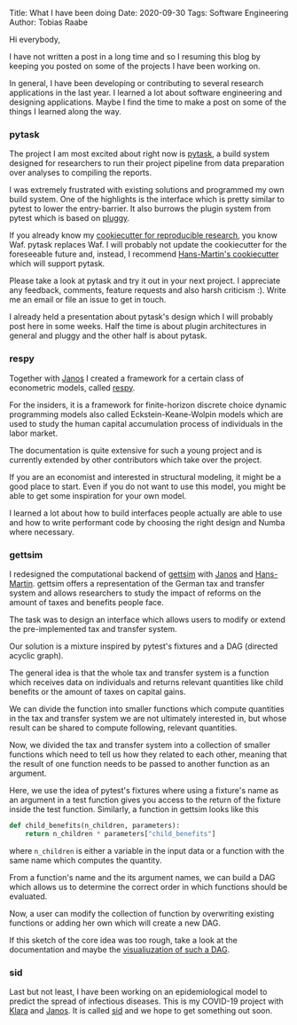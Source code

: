 Title: What I have been doing
Date: 2020-09-30
Tags: Software Engineering
Author: Tobias Raabe

Hi everybody,

I have not written a post in a long time and so I resuming this blog by keeping you
posted on some of the projects I have been working on.

In general, I have been developing or contributing to several research applications in
the last year. I learned a lot about software engineering and designing applications.
Maybe I find the time to make a post on some of the things I learned along the way.

<!-- PELICAN_END_SUMMARY -->

### pytask

The project I am most excited about right now is
[pytask](https://github.com/pytask-dev/pytask), a build system designed for researchers
to run their project pipeline from data preparation over analyses to
compiling the reports.

I was extremely frustrated with existing solutions and programmed my own build system.
One of the highlights is the interface which is pretty similar to pytest to lower the
entry-barrier. It also burrows the plugin system from pytest which is based on
[pluggy](https://github.com/pytest-dev/pluggy).

If you already know my [cookiecutter for reproducible
research](https://github.com/tobiasraabe/cookiecutter-research-template), you know Waf.
pytask replaces Waf. I will probably not update the cookiecutter for the foreseeable
future and, instead, I recommend [Hans-Martin's cookiecutter](
https://github.com/hmgaudecker/econ-project-templates) which will support pytask.

Please take a look at pytask and try it out in your next project. I appreciate any
feedback, comments, feature requests and also harsh criticism :). Write me an email or
file an issue to get in touch.

I already held a presentation about pytask's design which I will probably post here in
some weeks. Half the time is about plugin architectures in general and pluggy and the
other half is about pytask.


### respy

Together with [Janos](https://github.com/janosg) I created a framework for a certain
class of econometric models, called
[respy](https://github.com/OpenSourceEconomics/respy).

For the insiders, it is a framework for finite-horizon discrete choice dynamic
programming models also called Eckstein-Keane-Wolpin models which are used to study the
human capital accumulation process of individuals in the labor market.

The documentation is quite extensive for such a young project and is currently extended
by other contributors which take over the project.

If you are an economist and interested in structural modeling, it might be a good place
to start. Even if you do not want to use this model, you might be able to get some
inspiration for your own model.

I learned a lot about how to build interfaces people actually are able to use and how to
write performant code by choosing the right design and Numba where necessary.


### gettsim

I redesigned the computational backend of
[gettsim](https://github.com/iza-institute-of-labor-economics/gettsim) with
[Janos](https://github.com/janosg) and [Hans-Martin](https://github.com/hmgaudecker).
gettsim offers a representation of the German tax and transfer system and allows
researchers to study the impact of reforms on the amount of taxes and benefits people
face.

The task was to design an interface which allows users to modify or extend the
pre-implemented tax and transfer system.

Our solution is a mixture inspired by pytest's fixtures and a DAG (directed acyclic
graph).

The general idea is that the whole tax and transfer system is a function which receives
data on individuals and returns relevant quantities like child benefits or the amount of
taxes on capital gains.

We can divide the function into smaller functions which compute quantities in the tax
and transfer system we are not ultimately interested in, but whose result can be shared
to compute following, relevant quantities.

Now, we divided the tax and transfer system into a collection of smaller functions which
need to tell us how they related to each other, meaning that the result of one function
needs to be passed to another function as an argument.

Here, we use the idea of pytest's fixtures where using a fixture's name as an argument
in a test function gives you access to the return of the fixture inside the test
function. Similarly, a function in gettsim looks like this

```python
def child_benefits(n_children, parameters):
    return n_children * parameters["child_benefits"]
```

where ``n_children`` is either a variable in the input data or a function with the same
name which computes the quantity.

From a function's name and the its argument names, we can build a DAG which allows us to
determine the correct order in which functions should be evaluated.

Now, a user can modify the collection of function by overwriting existing functions or
adding her own which will create a new DAG.

If this sketch of the core idea was too rough, take a look at the documentation and
maybe the [visualiuzation of such a
DAG](https://gettsim.readthedocs.io/en/latest/tutorials/visualizing_the_system.html).


### sid

Last but not least, I have been working on an epidemiological model to predict the
spread of infectious diseases. This is my COVID-19 project with
[Klara](https://github.com/roecla) and [Janos](https://github.com/janosg). It is called
[sid](https://github.com/covid-19-impact-lab/sid) and we hope to get something out soon.
